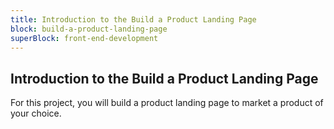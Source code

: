 ```yaml
---
title: Introduction to the Build a Product Landing Page
block: build-a-product-landing-page
superBlock: front-end-development
---
```


## Introduction to the Build a Product Landing Page

For this project, you will build a product landing page to market a product of your choice.
